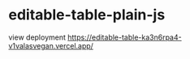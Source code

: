 # editable-table-plain-js


view deployment https://editable-table-ka3n6rpa4-v1valasvegan.vercel.app/
